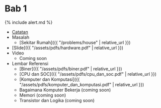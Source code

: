 # Bab 1

{% include alert.md %}

* [Catatan](notes)
* Masalah
  * [Sekitar Rumah]({{ "/problems/house" | relative_url }})
* [Slide]({{ "/assets/pdfs/hardware.pdf" | relative_url }})
* Video
  * Coming soon
* Lembar Referensi
  * [Biner]({{ "/assets/pdfs/biner.pdf" | relative_url }})
  * [CPU dan SOC]({{ "/assets/pdfs/cpu_dan_soc.pdf" | relative_url }})
  * [Komputer dan Komputasi]({{ "/assets/pdfs/komputer_dan_komputasi.pdf" | relative_url }})
  * Bagaimana Komputer Bekerja (coming soon)
  * Memori (coming soon)
  * Transistor dan Logika (coming soon)